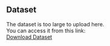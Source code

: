## Dataset
The dataset is too large to upload here.  
You can access it from this link:  
[Download Dataset]([https://drive.google.com/your-shareable-link](https://colab.research.google.com/drive/1oOKdnuf6fCy6hwSCD7NPm6lQvoUL8kwg?usp=sharing))
